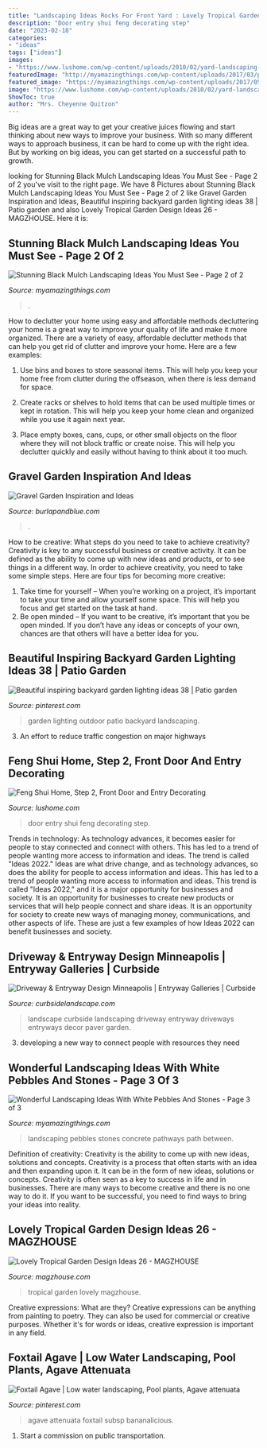 ```yaml
---
title: "Landscaping Ideas Rocks For Front Yard : Lovely Tropical Garden Design Ideas 26"
description: "Door entry shui feng decorating step"
date: "2023-02-18"
categories:
- "ideas"
tags: ["ideas"]
images:
- "https://www.lushome.com/wp-content/uploads/2010/02/yard-landscaping-front-door-decorating-2.jpg"
featuredImage: "http://myamazingthings.com/wp-content/uploads/2017/03/path.jpg"
featured_image: "https://myamazingthings.com/wp-content/uploads/2017/05/black-mulch.jpg"
image: "https://www.lushome.com/wp-content/uploads/2010/02/yard-landscaping-front-door-decorating-2.jpg"
ShowToc: true
author: "Mrs. Cheyenne Quitzon"
---
```



Big ideas are a great way to get your creative juices flowing and start thinking about new ways to improve your business. With so many different ways to approach business, it can be hard to come up with the right idea. But by working on big ideas, you can get started on a successful path to growth.

	

		
looking for Stunning Black Mulch Landscaping Ideas You Must See - Page 2 of 2 you've visit to the right page. We have 8 Pictures about Stunning Black Mulch Landscaping Ideas You Must See - Page 2 of 2 like Gravel Garden Inspiration and Ideas, Beautiful inspiring backyard garden lighting ideas 38 | Patio garden and also Lovely Tropical Garden Design Ideas 26 - MAGZHOUSE. Here it is:
		
    
## Stunning Black Mulch Landscaping Ideas You Must See - Page 2 Of 2

<img loading=lazy src="https://myamazingthings.com/wp-content/uploads/2017/05/black-mulch.jpg" onerror="this.onerror=null;this.src='https://tse4.mm.bing.net/th?id=OIP.iSVExEKaTxogXafVStve9wHaJ4&amp;pid=15.1';" alt="Stunning Black Mulch Landscaping Ideas You Must See - Page 2 of 2">

_Source: myamazingthings.com_

>. 

	

How to declutter your home using easy and affordable methods
decluttering your home is a great way to improve your quality of life and make it more organized. There are a variety of easy, affordable declutter methods that can help you get rid of clutter and improve your home. Here are a few examples:
1. Use bins and boxes to store seasonal items. This will help you keep your home free from clutter during the offseason, when there is less demand for space.

2. Create racks or shelves to hold items that can be used multiple times or kept in rotation. This will help you keep your home clean and organized while you use it again next year.

3. Place empty boxes, cans, cups, or other small objects on the floor where they will not block traffic or create noise. This will help you declutter quickly and easily without having to think about it too much.


    
## Gravel Garden Inspiration And Ideas

<img loading=lazy src="https://www.burlapandblue.com/wp-content/uploads/2019/09/✔-62-Cool-and-Beautiful-Front-Yard-Landscaping-Ideas-62.jpg" onerror="this.onerror=null;this.src='https://tse3.mm.bing.net/th?id=OIP.R5TvXlG9RHpMYk0t_ddlLgHaKL&amp;pid=15.1';" alt="Gravel Garden Inspiration and Ideas">

_Source: burlapandblue.com_

>. 

	

How to be creative: What steps do you need to take to achieve creativity?
Creativity is key to any successful business or creative activity. It can be defined as the ability to come up with new ideas and products, or to see things in a different way. In order to achieve creativity, you need to take some simple steps. Here are four tips for becoming more creative: 
1) Take time for yourself – When you’re working on a project, it’s important to take your time and allow yourself some space. This will help you focus and get started on the task at hand. 
2) Be open minded – If you want to be creative, it’s important that you be open minded. If you don’t have any ideas or concepts of your own, chances are that others will have a better idea for you.

    
## Beautiful Inspiring Backyard Garden Lighting Ideas 38 | Patio Garden

<img loading=lazy src="https://i.pinimg.com/736x/59/17/5b/59175bb076dd8a66c76371904acdd9c2.jpg" onerror="this.onerror=null;this.src='https://tse3.mm.bing.net/th?id=OIP.B8y_rumIZK8UDnFfEvpS8gHaKE&amp;pid=15.1';" alt="Beautiful inspiring backyard garden lighting ideas 38 | Patio garden">

_Source: pinterest.com_

>garden lighting outdoor patio backyard landscaping. 

	

3. An effort to reduce traffic congestion on major highways 

    
## Feng Shui Home, Step 2, Front Door And Entry Decorating

<img loading=lazy src="https://www.lushome.com/wp-content/uploads/2010/02/yard-landscaping-front-door-decorating-2.jpg" onerror="this.onerror=null;this.src='https://tse1.mm.bing.net/th?id=OIP.8ejp7BYjklCsUIJcq0LnNQAAAA&amp;pid=15.1';" alt="Feng Shui Home, Step 2, Front Door and Entry Decorating">

_Source: lushome.com_

>door entry shui feng decorating step. 

	

Trends in technology:
As technology advances, it becomes easier for people to stay connected and connect with others. This has led to a trend of people wanting more access to information and ideas. 
The trend is called "Ideas 2022." Ideas are what drive change, and as technology advances, so does the ability for people to access information and ideas. This has led to a trend of people wanting more access to information and ideas. 
This trend is called "Ideas 2022," and it is a major opportunity for businesses and society. It is an opportunity for businesses to create new products or services that will help people connect and share ideas. It is an opportunity for society to create new ways of managing money, communications, and other aspects of life. 
These are just a few examples of how Ideas 2022 can benefit businesses and society.

    
## Driveway &amp; Entryway Design Minneapolis | Entryway Galleries | Curbside

<img loading=lazy src="https://www.curbsidelandscape.com/wp-content/uploads/2013/06/Drives_and_Entries_8.jpg" onerror="this.onerror=null;this.src='https://tse2.mm.bing.net/th?id=OIP.t7SA_UCJMNZAjZu1c6ur7AHaJ3&amp;pid=15.1';" alt="Driveway &amp; Entryway Design Minneapolis | Entryway Galleries | Curbside">

_Source: curbsidelandscape.com_

>landscape curbside landscaping driveway entryway driveways entryways decor paver garden. 

	

3. developing a new way to connect people with resources they need 

    
## Wonderful Landscaping Ideas With White Pebbles And Stones - Page 3 Of 3

<img loading=lazy src="http://myamazingthings.com/wp-content/uploads/2017/03/path.jpg" onerror="this.onerror=null;this.src='https://tse4.mm.bing.net/th?id=OIP.JI40F9dl4A3Y2w14ZxKyXQHaFj&amp;pid=15.1';" alt="Wonderful Landscaping Ideas With White Pebbles And Stones - Page 3 of 3">

_Source: myamazingthings.com_

>landscaping pebbles stones concrete pathways path between. 

	

Definition of creativity: Creativity is the ability to come up with new ideas, solutions and concepts.
Creativity is a process that often starts with an idea and then expanding upon it. It can be in the form of new ideas, solutions or concepts. Creativity is often seen as a key to success in life and in businesses. There are many ways to become creative and there is no one way to do it. If you want to be successful, you need to find ways to bring your ideas into reality.

    
## Lovely Tropical Garden Design Ideas 26 - MAGZHOUSE

<img loading=lazy src="https://i0.wp.com/magzhouse.com/wp-content/uploads/2019/08/Lovely-Tropical-Garden-Design-Ideas-26.jpg?fit=1024%2C1536&amp;ssl=1" onerror="this.onerror=null;this.src='https://tse3.mm.bing.net/th?id=OIP.mmTX83qhpSJR3ilqM4NpWgHaLH&amp;pid=15.1';" alt="Lovely Tropical Garden Design Ideas 26 - MAGZHOUSE">

_Source: magzhouse.com_

>tropical garden lovely magzhouse. 

	

Creative expressions: What are they?
Creative expressions can be anything from painting to poetry. They can also be used for commercial or creative purposes. Whether it's for words or ideas, creative expression is important in any field.

    
## Foxtail Agave | Low Water Landscaping, Pool Plants, Agave Attenuata

<img loading=lazy src="https://i.pinimg.com/736x/58/48/eb/5848eb2677ebd01dcab3b6d6f0fc5f4b.jpg" onerror="this.onerror=null;this.src='https://tse3.mm.bing.net/th?id=OIP.W1nirhpnQ13VFvPZnKCMLwHaLy&amp;pid=15.1';" alt="Foxtail Agave | Low water landscaping, Pool plants, Agave attenuata">

_Source: pinterest.com_

>agave attenuata foxtail subsp bananalicious. 

	

1) Start a commission on public transportation.

